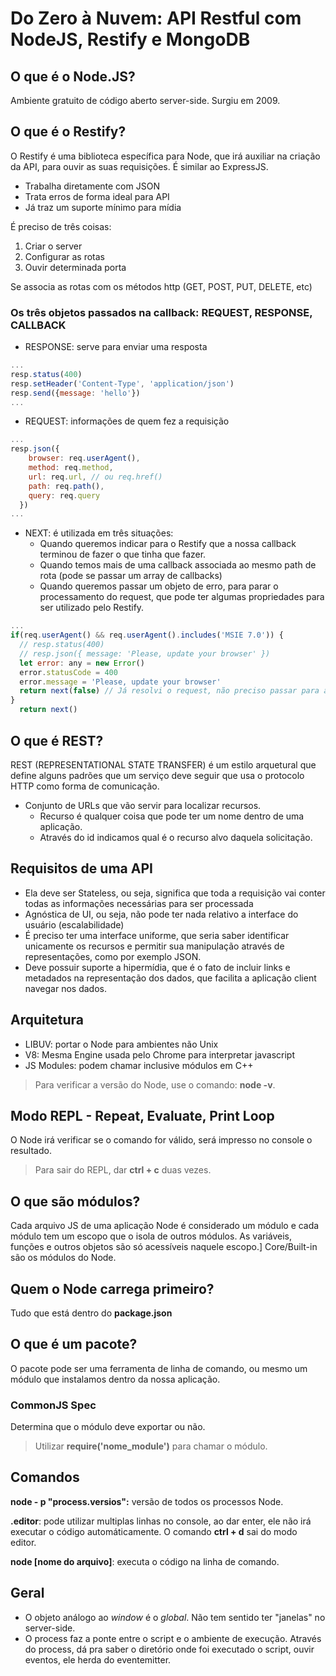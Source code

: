 
# Do Zero à Nuvem: API Restful com NodeJS, Restify e MongoDB

## O que é o Node.JS?
Ambiente gratuito de código aberto server-side. Surgiu em 2009.

## O que é o Restify?
O Restify é uma biblioteca específica para Node, que irá auxiliar na criação da API, para ouvir as suas requisições. É similar ao ExpressJS.
- Trabalha diretamente com JSON
- Trata erros de forma ideal para API
- Já traz um suporte mínimo para mídia

É preciso de três coisas:

1. Criar o server
2. Configurar as rotas
3. Ouvir determinada porta

Se associa as rotas com os métodos http (GET, POST, PUT, DELETE, etc)

### Os três objetos passados na callback: REQUEST, RESPONSE, CALLBACK
- RESPONSE: serve para enviar uma resposta

```javascript
...
resp.status(400)
resp.setHeader('Content-Type', 'application/json')
resp.send({message: 'hello'})
...
```

- REQUEST: informações de quem fez a requisição

```javascript
...
resp.json({
    browser: req.userAgent(),
    method: req.method,
    url: req.url, // ou req.href()
    path: req.path(),
    query: req.query
  })
...
```

- NEXT: é utilizada em três situações:
  - Quando queremos indicar para o Restify que a nossa callback terminou de fazer o que tinha que fazer.
  - Quando temos mais de uma callback associada ao mesmo path de rota (pode se passar um array de callbacks)
  - Quando queremos passar um objeto de erro, para parar o processamento do request, que pode ter algumas propriedades para ser utilizado pelo Restify.


```javascript
...
if(req.userAgent() && req.userAgent().includes('MSIE 7.0')) {
  // resp.status(400)
  // resp.json({ message: 'Please, update your browser' })
  let error: any = new Error()
  error.statusCode = 400
  error.message = 'Please, update your browser'
  return next(false) // Já resolvi o request, não preciso passar para a próxima requisição
}
  return next()

```

## O que é REST?
REST (REPRESENTATIONAL STATE TRANSFER) é um estilo arquetural que define alguns padrões que um serviço deve seguir que usa o protocolo HTTP como forma de comunicação.
- Conjunto de URLs que vão servir para localizar recursos.
  - Recurso é qualquer coisa que pode ter um nome dentro de uma aplicação.
  - Através do id indicamos qual é o recurso alvo daquela solicitação.

## Requisitos de uma API

- Ela deve ser Stateless, ou seja, significa que toda a requisição vai conter todas as informações necessárias para ser processada
- Agnóstica de UI, ou seja, não pode ter nada relativo a interface do usuário (escalabilidade)
- É preciso ter uma interface uniforme, que seria saber identificar unicamente os recursos e permitir sua manipulação através de representações, como por exemplo JSON.
- Deve possuir suporte a hipermídia, que é o fato de incluir links e metadados na representação dos dados, que facilita a aplicação client navegar nos dados.



## Arquitetura
- LIBUV: portar o Node para ambientes não Unix
- V8: Mesma Engine usada pelo Chrome para interpretar javascript
- JS Modules: podem chamar inclusive módulos em C++

> Para verificar a versão do Node, use o comando: **node -v**.

## Modo REPL - Repeat, Evaluate, Print Loop
O Node irá verificar se o comando for válido, será impresso no console o resultado.
> Para sair do REPL, dar **ctrl + c** duas vezes.

## O que são módulos?
Cada arquivo JS de uma aplicação Node é considerado um módulo e cada módulo tem um escopo que o isola de outros módulos.
As variáveis, funções e outros objetos são só acessíveis naquele escopo.]
Core/Built-in são os módulos do Node.

## Quem o Node carrega primeiro?
Tudo que está dentro do **package.json**

## O que é um pacote?
O pacote pode ser uma ferramenta de linha de comando, ou mesmo um módulo que instalamos dentro da nossa aplicação.


### CommonJS Spec
Determina que o módulo deve exportar ou não.
> Utilizar **require('nome_module')** para chamar o módulo.

## Comandos
**node - p "process.versios":** versão de todos os processos Node.

**.editor**: pode utilizar multiplas linhas no console, ao dar enter, ele não irá executar o código automáticamente. O comando **ctrl + d** sai do modo editor.

**node [nome do arquivo]**: executa o código na linha de comando.

## Geral

- O objeto análogo ao *window* é o *global*. Não tem sentido ter "janelas" no server-side.
- O process faz a ponte entre o script e o ambiente de execução. Através do process, dá pra saber o diretório onde foi executado o script, ouvir eventos, ele herda do eventemitter.